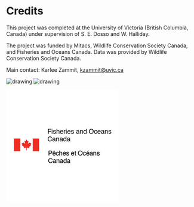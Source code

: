 # Credits

This project was completed at the University of Victoria (British Columbia, Canada) under supervision of S. E. Dosso and W. Halliday.

The project was funded by Mitacs, Wildlife Conservation Society Canada, and Fisheries and Oceans Canada. Data was provided by Wildlife Conservation Society Canada.

Main contact: Karlee Zammit, kzammit@uvic.ca

<img src="../mitacs-logo.png" alt="drawing" width="200"/>

<img src="../WCS-logo.jpg" alt="drawing" width="200"/>

![fisheries](fisheries-logo.jpg)